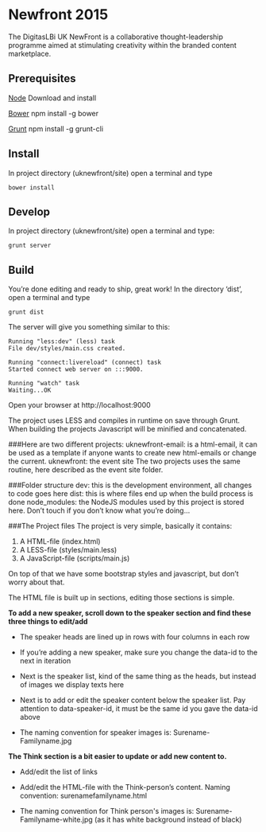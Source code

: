 # Newfront 2015
The DigitasLBi UK NewFront is a collaborative thought-leadership programme aimed at stimulating creativity within the branded content marketplace. 

## Prerequisites

[Node](https://nodejs.org/)
Download and install

[Bower](http://bower.io/)
npm install -g bower

[Grunt](http://gruntjs.com/)
npm install -g grunt-cli


## Install
In project directory (uknewfront/site) open a terminal and type 
```
bower install
```

## Develop
In project directory (uknewfront/site) open a terminal and type:
```
grunt server
```

## Build
You’re done editing and ready to ship, great work! In the directory ‘dist’, open a terminal and type
```
grunt dist
```

The server will give you something similar to this:
```
Running "less:dev" (less) task
File dev/styles/main.css created.

Running "connect:livereload" (connect) task
Started connect web server on :::9000.

Running "watch" task
Waiting...OK
```
Open your browser at http://localhost:9000

The project uses LESS and compiles in runtime on save through Grunt. When building the projects Javascript will be minified and concatenated.

###Here are two different projects:
uknewfront-email: is a html-email, it can be used as a template if anyone wants to create new html-emails or change the current.
uknewfront: the event site
The two projects uses the same routine, here described as the event site folder.

###Folder structure
dev: this is the development environment, all changes to code goes here
dist: this is where files end up when the build process is done
node_modules: the NodeJS modules used by this project is stored here. Don’t touch if you don’t know what you’re doing…

###The Project files
The project is very simple, basically it contains:

1. A HTML-file (index.html)
2. A LESS-file (styles/main.less)
3. A JavaScript-file (scripts/main.js)

On top of that we have some bootstrap styles and javascript, but don’t worry about that.

The HTML file is built up in sections, editing those sections is simple.

**To add a new speaker, scroll down to the speaker section and find these three things to edit/add**

* The speaker heads are lined up in rows with four columns in each row

* If you’re adding a new speaker, make sure you change the data-id to the next in iteration

* Next is the speaker list, kind of the same thing as the heads, but instead of images we display texts here

* Next is to add or edit the speaker content below the speaker list. Pay attention to data-speaker-id, it must be the same id you gave the data-id above

* The naming convention for speaker images is: Surename-Familyname.jpg

**The Think section is a bit easier to update or add new content to.**

* Add/edit the list of links

* Add/edit the HTML-file with the Think-person’s content. Naming convention: surenamefamilyname.html

* The naming convention for Think person's images is: Surename-Familyname-white.jpg (as it has white background instead of black)